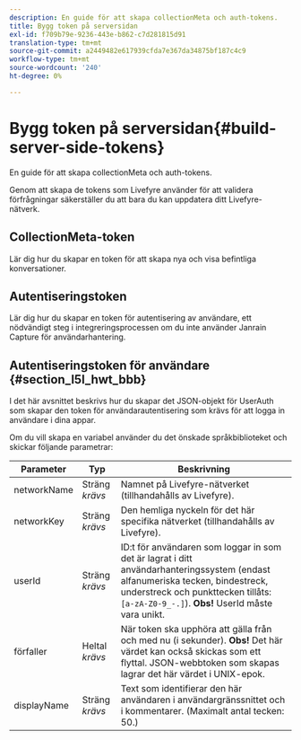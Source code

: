 ```yaml
---
description: En guide för att skapa collectionMeta och auth-tokens.
title: Bygg token på serversidan
exl-id: f709b79e-9236-443e-b862-c7d281815d91
translation-type: tm+mt
source-git-commit: a2449482e617939cfda7e367da34875bf187c4c9
workflow-type: tm+mt
source-wordcount: '240'
ht-degree: 0%

---
```


# Bygg token på serversidan{#build-server-side-tokens}

En guide för att skapa collectionMeta och auth-tokens.

Genom att skapa de tokens som Livefyre använder för att validera förfrågningar säkerställer du att bara du kan uppdatera ditt Livefyre-nätverk.

## CollectionMeta-token

Lär dig hur du skapar en token för att skapa nya och visa befintliga konversationer.

## Autentiseringstoken

Lär dig hur du skapar en token för autentisering av användare, ett nödvändigt steg i integreringsprocessen om du inte använder Janrain Capture för användarhantering.

## Autentiseringstoken för användare {#section_l5l_hwt_bbb}

I det här avsnittet beskrivs hur du skapar det JSON-objekt för UserAuth som skapar den token för användarautentisering som krävs för att logga in användare i dina appar.

Om du vill skapa en variabel använder du det önskade språkbiblioteket och skickar följande parametrar:

| Parameter | Typ | Beskrivning |
|---|---|---|
| networkName | Sträng *krävs* | Namnet på Livefyre-nätverket (tillhandahålls av Livefyre). |
| networkKey | Sträng *krävs* | Den hemliga nyckeln för det här specifika nätverket (tillhandahålls av Livefyre). |
| userId | Sträng *krävs* | ID:t för användaren som loggar in som det är lagrat i ditt användarhanteringssystem (endast alfanumeriska tecken, bindestreck, understreck och punkttecken tillåts: `[a-zA-Z0-9_-.]`). **Obs!** UserId måste vara unikt. |
| förfaller | Heltal *krävs* | När token ska upphöra att gälla från och med nu (i sekunder). **Obs!** Det här värdet kan också skickas som ett flyttal. JSON-webbtoken som skapas lagrar det här värdet i UNIX-epok. |
| displayName | Sträng *krävs* | Text som identifierar den här användaren i användargränssnittet och i kommentarer. (Maximalt antal tecken: 50.) |
